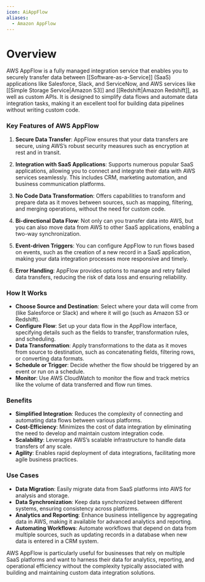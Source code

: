 ```yaml
---
icon: AiAppFlow
aliases:
  - Amazon AppFlow
---
```

# Overview
AWS AppFlow is a fully managed integration service that enables you to securely transfer data between [[Software-as-a-Service]] (SaaS) applications like Salesforce, Slack, and ServiceNow, and AWS services like [[Simple Storage Service|Amazon S3]] and [[Redshift|Amazon Redshift]], as well as custom APIs. It is designed to simplify data flows and automate data integration tasks, making it an excellent tool for building data pipelines without writing custom code.

### Key Features of AWS AppFlow

1. **Secure Data Transfer**: AppFlow ensures that your data transfers are secure, using AWS’s robust security measures such as encryption at rest and in transit.
    
2. **Integration with SaaS Applications**: Supports numerous popular SaaS applications, allowing you to connect and integrate their data with AWS services seamlessly. This includes CRM, marketing automation, and business communication platforms.
    
3. **No Code Data Transformation**: Offers capabilities to transform and prepare data as it moves between sources, such as mapping, filtering, and merging operations, without the need for custom code.
    
4. **Bi-directional Data Flow**: Not only can you transfer data into AWS, but you can also move data from AWS to other SaaS applications, enabling a two-way synchronization.
    
5. **Event-driven Triggers**: You can configure AppFlow to run flows based on events, such as the creation of a new record in a SaaS application, making your data integration processes more responsive and timely.
    
6. **Error Handling**: AppFlow provides options to manage and retry failed data transfers, reducing the risk of data loss and ensuring reliability.
    

### How It Works

- **Choose Source and Destination**: Select where your data will come from (like Salesforce or Slack) and where it will go (such as Amazon S3 or Redshift).
- **Configure Flow**: Set up your data flow in the AppFlow interface, specifying details such as the fields to transfer, transformation rules, and scheduling.
- **Data Transformation**: Apply transformations to the data as it moves from source to destination, such as concatenating fields, filtering rows, or converting data formats.
- **Schedule or Trigger**: Decide whether the flow should be triggered by an event or run on a schedule.
- **Monitor**: Use AWS CloudWatch to monitor the flow and track metrics like the volume of data transferred and flow run times.

### Benefits

- **Simplified Integration**: Reduces the complexity of connecting and automating data flows between various platforms.
- **Cost-Efficiency**: Minimizes the cost of data integration by eliminating the need to develop and maintain custom integration code.
- **Scalability**: Leverages AWS’s scalable infrastructure to handle data transfers of any scale.
- **Agility**: Enables rapid deployment of data integrations, facilitating more agile business practices.

### Use Cases

- **Data Migration**: Easily migrate data from SaaS platforms into AWS for analysis and storage.
- **Data Synchronization**: Keep data synchronized between different systems, ensuring consistency across platforms.
- **Analytics and Reporting**: Enhance business intelligence by aggregating data in AWS, making it available for advanced analytics and reporting.
- **Automating Workflows**: Automate workflows that depend on data from multiple sources, such as updating records in a database when new data is entered in a CRM system.

AWS AppFlow is particularly useful for businesses that rely on multiple SaaS platforms and want to harness their data for analytics, reporting, and operational efficiency without the complexity typically associated with building and maintaining custom data integration solutions.
